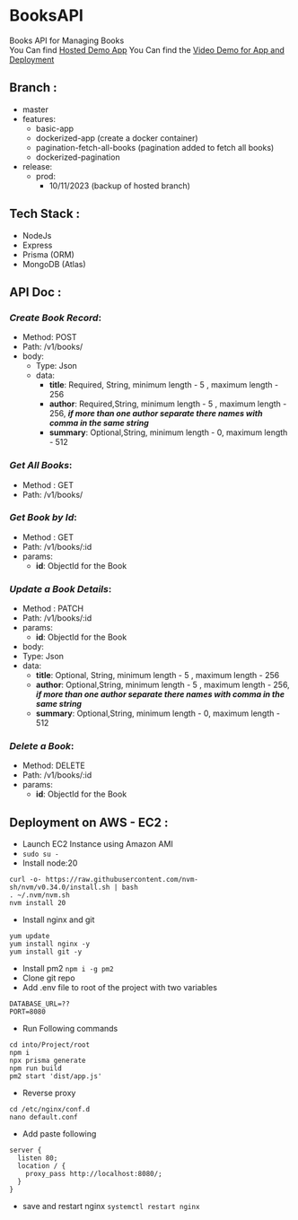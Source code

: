 # BooksAPI
Books API for Managing Books  
You Can find [Hosted Demo App](http://54.66.167.82)
You Can find the [Video Demo for App and Deployment](https://vimeo.com/882851798?share=copy#t=0)
## **Branch :**
- master
- features:
  - basic-app
  - dockerized-app (create a docker container)
  - pagination-fetch-all-books (pagination added to fetch all books)
  - dockerized-pagination
- release:
  - prod:
    - 10/11/2023 (backup of hosted branch)
## **Tech Stack :**  
- NodeJs
- Express  
- Prisma (ORM)
- MongoDB (Atlas)
  
## **API Doc :**

### ***Create Book Record***:
- Method: POST
- Path: /v1/books/
- body:
  - Type: Json
  - data:
    - **title**: Required, String, minimum length - 5 , maximum length - 256
    - **author**: Required,String, minimum length - 5 , maximum length - 256, ***if more than one author separate there names with comma in the same string***
    -  **summary**: Optional,String, minimum length - 0, maximum length - 512
### ***Get All Books***:
  - Method : GET
  - Path: /v1/books/
### ***Get Book by Id***:
- Method : GET
- Path: /v1/books/:id
- params: 
  - **id**: ObjectId for the Book 
### ***Update a Book Details***:
- Method : PATCH
- Path: /v1/books/:id
- params: 
    - **id**: ObjectId for the Book
- body:
- Type: Json
- data:
    - **title**: Optional, String, minimum length - 5 , maximum length - 256
    - **author**: Optional,String, minimum length - 5 , maximum length - 256, ***if more than one author separate there names with comma in the same string***
    -  **summary**: Optional,String, minimum length - 0, maximum length - 512 
### ***Delete a Book***:
- Method: DELETE
- Path: /v1/books/:id
- params:
  - **id**: ObjectId for the Book 

## **Deployment on AWS - EC2 :**
- Launch EC2 Instance using Amazon AMI
- ```sudo su -```
- Install node:20  
```
curl -o- https://raw.githubusercontent.com/nvm-sh/nvm/v0.34.0/install.sh | bash   
. ~/.nvm/nvm.sh  
nvm install 20
```
- Install nginx and git   
```
yum update             
yum install nginx -y  
yum install git -y
``` 
- Install pm2
  ```npm i -g pm2```
- Clone git repo
- Add .env file to root of the project with two variables  
```
DATABASE_URL=?? 
PORT=8080
```
- Run Following commands
```
cd into/Project/root
npm i
npx prisma generate
npm run build 
pm2 start 'dist/app.js'
```
- Reverse proxy
```
cd /etc/nginx/conf.d
nano default.conf
```
  - Add paste following 
  ```
  server { 
    listen 80; 
    location / { 
      proxy_pass http://localhost:8080/; 
    } 
  } 
  ```
  - save and restart nginx ```systemctl restart nginx```

